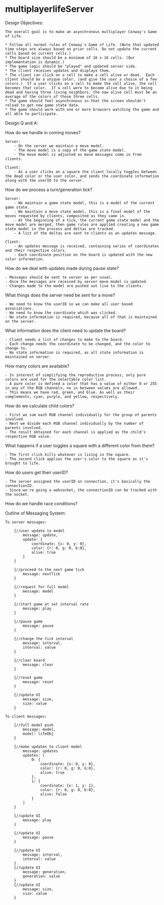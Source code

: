 # multiplayerlifeServer

Design Objectives:

    The overall goal is to make an asynchronous multiplayer Conway's Game of Life.

    * Follow all normal rules of Conway's Game of Life. (Note that updated time steps are always based on prior cells. Do not update the current cells based on current cells.)
    * The board size should be a minimum of 16 x 16 cells. (Our implementation is dynamic.)
    * The game logic should be "played" and updated server side.
    * The client receives updates and displays them. 
    * The client can click on a cell to make a cell alive or dead.  Each client should be a unique color, (and give the user a choice of a few colors.)  If a user clicks on a cell to make the cell alive, the cell becomes that color.  If a cell were to become alive due to it being dead and having three living neighbors, the new alive cell must be an average of the colors of those three cells.  
    * The game should feel asynchronous in that the screen shouldn't reload to get new game state data.
    * The game should work with one or more browsers watching the game and all able to participate.

Design Q and A:

How do we handle in coming moves?  

    Server:
        - On the server we maintain a move model.
        - The move model is a copy of the game state model. 
        - The move model is adjusted as move messages come in from clients.

    Client: 
        - As a user clicks on a square the client locally toggles between the dead color or the user color, and sends the coordinate information along with the userID to the server. 

How do we process a turn/generation tick?

    Server:
        - We maintain a game state model, this is a model of the current game state.
        - We maintain a move state model, this is a final model of the moves requested by clients, composited as they came in.
        - At the beginning of a tick, the current game state model and the move model are merged, then game rules are applied creating a new game state model in the process and deltas are tracked.
        - A list of the deltas are sent to clients as an updates message. 

    Client:
        - An updates message is received, containing series of coordinates and their respective colors.
        - Each coordinate position on the board is updated with the new color information.  

How do we deal with updates made during pause state?

    - Messages should be sent to server as per usual.  
    - Once the messages are received by server move model is updated.
    - Changes made to the model are pushed out live to the clients.

What things does the server need be sent for a move?

    - We need to know the userID so we can make all user based associations.
    - We need to know the coordinate which was clicked.
    - No state information is required, because all of that is maintained on the server.

What information does the client need to update the board?

    - Client needs a list of changes to make to the board.
    - Each change needs the coordinate to be changed, and the color to change to.
    - No state information is required, as all state information is maintained on server.

How many colors are available?

    - In interest of simplifying the reproductive process, only pure colors are used for the selectable color list. 
    - A pure color is defined a color that has a value of either 0 or 255 in any of the RGB channels, no in between values are allowed.
    - This means we have red, green, and blue. As well as their complements, cyan, purple, and yellow, respectively.  

How do we calculate child colors?

    - First we sum each RGB channel individually for the group of parents involved.
    - Next we divide each RGB channel individually by the number of parents involved. 
    - The result obtained for each channel is applied as the child's respective RGB value.

What happens if a user toggles a square with a different color from them?

    - The first click kills whatever is living in the square.
    - The second click applies the user's color to the square as it's brought to life. 

How do users get their userID?

    - The server assigned the userID on connection, it's basically the connectionID.
    - Since we're going a websocket, the connectionID can be tracked with the socket.

How do we handle race conditions?
    

Outline of Messaging System:

    To server messages:

        {//user update to model
            message: update,
            update: {
                coordinate: {x: 0, y: 0},
                color: {r: 0, g: 0, b:0},
                alive: true
            }
        }

        {//proceed to the next game tick
            message: nextTick
        }

        {//request for full model
            message: model
        }

        {//start game at set interval rate
            message: play
        }

        {//pause game
            message: pause
        }

        {//change the tick interval
            message: interval,
            interval: value
        }

        {//clear board
            message: clear
        }

        {//reset game
            message: reset
        }

        {//update UI
            message: size,
            size: value
        }

    To client messages:

        {//full model push
            message: model,
            model: lifeObj
        }

        {//make updates to client model
            message: updates
            updates: [
                0: {
                    coordinate: {x: 0, y: 0},
                    color: {r: 0, g: 0, b:0},
                    alive: true
                },
                1: {
                    coordinate: {x: 1, y: 1},
                    color: {r: 0, g: 0, b:0},
                    alive: false
                }
            ]
        }

        {//update UI
            message: play
        }

        {//update UI
            message: pause
        }

        {//update UI
            message: interval,
            interval: value
        }
        {//update UI
            message: generation,
            generation: value
        }
        {//update UI
            message: size,
            size: value
        }


